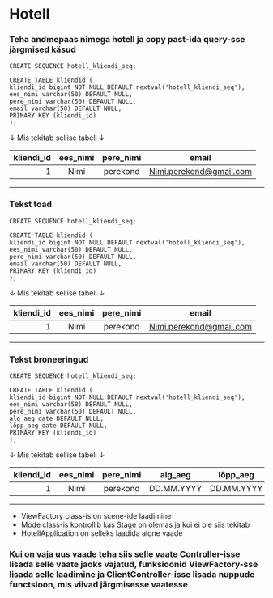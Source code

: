 # Hotell

### Teha andmepaas nimega hotell ja copy past-ida query-sse järgmised käsud

```
CREATE SEQUENCE hotell_kliendi_seq;

CREATE TABLE kliendid (
kliendi_id bigint NOT NULL DEFAULT nextval('hotell_kliendi_seq'),
ees_nimi varchar(50) DEFAULT NULL,
pere_nimi varchar(50) DEFAULT NULL,
email varchar(50) DEFAULT NULL,
PRIMARY KEY (kliendi_id)
);
```

 &#8595; Mis tekitab sellise tabeli &#8595;

| kliendi_id | ees_nimi      | pere_nimi     | email                   |
| ----------:|:-------------:|:-------------:|:-----------------------:|
| 1          | Nimi          |perekond       | Nimi.perekond@gmail.com |
---
### Tekst toad
```
CREATE SEQUENCE hotell_kliendi_seq;

CREATE TABLE kliendid (
kliendi_id bigint NOT NULL DEFAULT nextval('hotell_kliendi_seq'),
ees_nimi varchar(50) DEFAULT NULL,
pere_nimi varchar(50) DEFAULT NULL,
email varchar(50) DEFAULT NULL,
PRIMARY KEY (kliendi_id)
);
```

&#8595; Mis tekitab sellise tabeli &#8595;

| kliendi_id | ees_nimi      | pere_nimi     | email                   |
| ----------:|:-------------:|:-------------:|:-----------------------:|
| 1          | Nimi          |perekond       | Nimi.perekond@gmail.com |
---
### Tekst broneeringud
```
CREATE SEQUENCE hotell_kliendi_seq;

CREATE TABLE kliendid (
kliendi_id bigint NOT NULL DEFAULT nextval('hotell_kliendi_seq'),
ees_nimi varchar(50) DEFAULT NULL,
pere_nimi varchar(50) DEFAULT NULL,
alg_aeg date DEFAULT NULL,
lõpp_aeg date DEFAULT NULL,
PRIMARY KEY (kliendi_id)
);
```
&#8595; Mis tekitab sellise tabeli &#8595;

| kliendi_id | ees_nimi      | pere_nimi     | alg_aeg    | lõpp_aeg   |
| ----------:|:-------------:|:-------------:|:----------:|:----------:|
| 1          | Nimi          |perekond       | DD.MM.YYYY | DD.MM.YYYY |

***

- ViewFactory class-is on scene-ide laadimine
- Mode class-is kontrollib kas Stage on olemas ja kui ei ole siis tekitab
- HotellApplication on selleks laadida algne vaade

### Kui on vaja uus vaade teha siis selle vaate Controller-isse lisada selle vaate jaoks vajatud, funksioonid ViewFactory-sse lisada selle laadimine ja ClientController-isse lisada nuppude functsioon, mis viivad järgmisesse vaatesse

